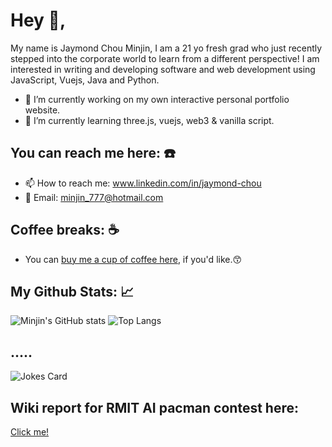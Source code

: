 # Hey 👋, 
My name is Jaymond Chou Minjin, I am a 21 yo fresh grad who just recently stepped into the corporate world to learn from a different perspective! I am interested in writing and developing software and web development using JavaScript, Vuejs, Java and Python. 
- 🔭 I’m currently working on my own interactive personal portfolio website.
- 🌱 I’m currently learning three.js, vuejs, web3 & vanilla script.

## You can reach me here: ☎️ 
- 📫 How to reach me: www.linkedin.com/in/jaymond-chou
- 📧 Email: minjin_777@hotmail.com

## Coffee breaks: ☕ 
- You can [buy me a cup of coffee here](https://www.buymeacoffee.com/minjin777z), if you'd like.😙

## My Github Stats: 📈
![Minjin's GitHub stats](https://github-readme-stats.vercel.app/api?username=kuntakinte777&show_icons=true&theme=apprentice)
![Top Langs](https://github-readme-stats.vercel.app/api/top-langs/?username=kuntakinte777&layout=compact)

## .....
![Jokes Card](https://readme-jokes.vercel.app/api)

## Wiki report for RMIT AI pacman contest here:
[Click me!](https://github.com/kuntakinte777/COSC1125-1127-Contest-A.I/wiki)
